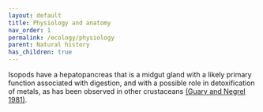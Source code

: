 ```yaml
---
layout: default
title: Physiology and anatomy
nav_order: 1
permalink: /ecology/physiology
parent: Natural history
has_children: true
---
```


Isopods have a hepatopancreas that is a midgut gland with a likely primary function associated with digestion, and with a possible role in detoxification of metals, as has been observed in other crustaceans [(Guary and Negrel 1981)](https://doi.org/10.1016/0300-9629(81)90071-2).
